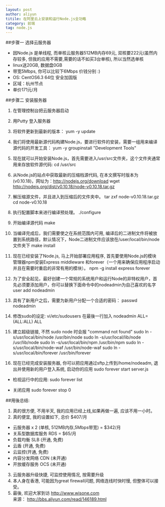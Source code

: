 ```yaml
---
layout: post
author: aliyun
titile: 在阿里云上安装和运行Node.js全功略
category: 前端
tag: node.js 
---
```

 ##步骤一 选择云服务器 
- 因Node.js 是单线程, 而单核云服务器512MB内存69元, 双核要222元(虽然内存较多, 但我的应用不需要,需要的话不如买3台单核), 所以当然选单核 
- linux送20GB, 数据盘0GB 
- 带宽5Mbps, 你可以比较下6Mbps 价钱分别 :) 
- OS: CentOS6.3 64位 安全加固版 
- 区域：杭州节点 
- 单价171元/月 
  
##步骤二 安装服务器 
1. 在管理控制台把云服务器启动 
2. 用Putty 登入服务器 
3. 将软件更新到最新的版本： 
yum -y update 
 
 
4. 我们将使用最新源代码构建Node.js，要进行软件的安装，需要一组用来编译源代码的开发工具： 
yum -y groupinstall "Development Tools" 
  
5. 现在就可以开始安装Node.js，首先需要进入/usr/src文件夹，这个文件夹通常用来存放软件源代码: 
cd /usr/src 
  
6. 从Node.js的站点中获取最新的压缩档源代码, 在本文撰写时版本为(v0.10.18)，网址为：http://nodejs.org/download 
wget http://nodejs.org/dist/v0.10.18/node-v0.10.18.tar.gz 
 
 
7. 解压缩源文件，并且进入到压缩后的文件夹中。 
tar zxf node-v0.10.18.tar.gz 
cd node-v0.10.18 
  
8. 执行配置脚本来进行编译预处理。 
./configure 
 
 
9. 开始编译源代码 
make 
 
 
10. 当编译完成后，我们需要使之在系统范围内可用, 编译后的二进制文件将被放置到系统路径，默认情况下，Node二进制文件应该放在/user/local/bin/node文件夹下 
make install 
  
11. 现在已经安装了Node.js, 马上开始部署应用程序, 首先要使用Node.js的模块管理器npm安装Express middleware 和forever（一个用来确保应用程序启动并且在需要时重启的非常有用的模块）。 
npm -g install express forever 
  
12. 为了安全起见，最好创建一个常规的系统用户和运行Node的非特权用户，首先必须要添加用户，你可以替换下面命令中的nodeadmin为自己喜欢的名字 
user add nodeadmin 
  
13. 具有了新用户之后，需要为新用户分配一个合适的密码： 
passwd nodeadmin 
  
14. 修改sudo的设定: 
vi/etc/sudousers 
在最後一行加入 
nodeadmin ALL=(ALL:ALL) ALL 
  
15. 建立超级链接, 不然 sudo node 时会报 "command not found" 
sudo ln -s/usr/local/bin/node /usr/bin/node 
sudo ln -s/usr/local/lib/node /usr/lib/node 
sudo ln -s/usr/local/bin/npm /usr/bin/npm 
sudo ln -s/usr/local/bin/node-waf /usr/bin/node-waf 
sudo ln -s/usr/local/bin/forever /usr/bin/forever 
  
16. 现在已经完成安装服务器, 你可以把应用通过sftp上传到/home/nodeadm, 退出并使用新的用户登入系统, 启动你的应用 
sudo forever start server.js 
  
- 检视运行中的应用: 
sudo forever list 
  
- 关闭应用 
sudo forever stop 0 
  
   
##用後总结: 
1. 真的很方便, 不用半天, 我的应用已经上线,如果再做一遍, 应该不用一小时。 
2. 真的便宜, 我的设置如下, 总价 $407/月
 
- 云服务器 x 2 (单核, 512MB内存,5Mbps带宽) = $342/月 
- 关系型数据库服务 RDS = $65/月 
- 负载均衡 SLB (开通, 免费) 
- 云盾 (开通, 免费) 
- 云监控(开通, 免费) 
- 内容分发网络 CDN (未开通) 
- 开放缓存服务 OCS (未开通)
 
3. 云服务器升级快捷, 可监控使用情况, 按需要升级 
4. 本人身在香港, 可能因为great firewall问题, 网络连线时快时慢, 但整体可以接受。 
5. 最後, 欢迎大家到访 http://www.wisone.com  
来源： <http://bbs.aliyun.com/read/146189.html>
 

	